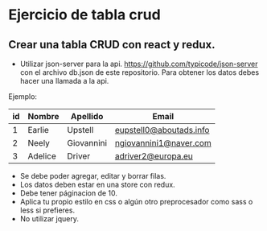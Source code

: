 # Ejercicio de tabla crud

## Crear una tabla CRUD con react y redux.

- Utilizar json-server para la api. https://github.com/typicode/json-server con el archivo db.json de este repositorio.
Para obtener los datos debes hacer una llamada a la api.

Ejemplo:
  
| id     | Nombre        | Apellido    | Email                  |
| -------|---------------| ------------|------------------------|
| 1      |Earlie         |Upstell      |eupstell0@aboutads.info |
| 2      |Neely          |Giovannini   |ngiovannini1@naver.com  |
| 3      |Adelice        |Driver       |adriver2@europa.eu      |
	
- Se debe poder agregar, editar y borrar filas.
- Los datos deben estar en una store con redux.
- Debe tener páginacion de 10.
- Aplica tu propio estilo en css o algún otro preprocesador como sass o less si prefieres.
- No utilizar jquery.
